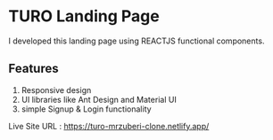 # TURO Landing Page

I developed this landing page using REACTJS functional components.


## Features
1) Responsive design
2) UI libraries like Ant Design and Material UI
3) simple Signup & Login functionality



Live Site URL : https://turo-mrzuberi-clone.netlify.app/